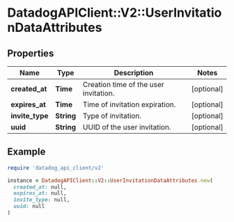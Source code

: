 # DatadogAPIClient::V2::UserInvitationDataAttributes

## Properties

| Name | Type | Description | Notes |
| ---- | ---- | ----------- | ----- |
| **created_at** | **Time** | Creation time of the user invitation. | [optional] |
| **expires_at** | **Time** | Time of invitation expiration. | [optional] |
| **invite_type** | **String** | Type of invitation. | [optional] |
| **uuid** | **String** | UUID of the user invitation. | [optional] |

## Example

```ruby
require 'datadog_api_client/v2'

instance = DatadogAPIClient::V2::UserInvitationDataAttributes.new(
  created_at: null,
  expires_at: null,
  invite_type: null,
  uuid: null
)
```

